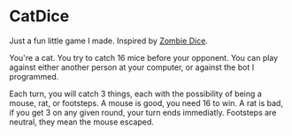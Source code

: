 # CatDice
Just a fun little game I made. Inspired by [Zombie Dice](https://www.amazon.com/Steve-Jackson-Games-SJG-131313/dp/B003IKMR0U).

You're a cat. You try to catch 16 mice before your opponent. You can play against either another person at your computer, or against the bot I programmed.

Each turn, you will catch 3 things, each with the possibility of being a mouse, rat, or footsteps. A mouse is good, you need 16 to win. A rat is bad, if you get 3 on any given round, your turn ends immediatly. Footsteps are neutral, they mean the mouse escaped.
